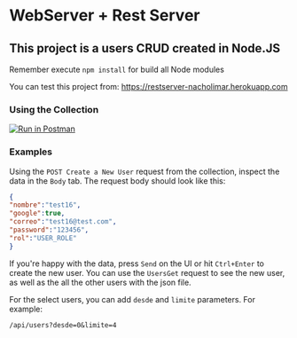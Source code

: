 # WebServer + Rest Server

## This project is a users CRUD created in Node.JS

Remember execute `npm install` for build all Node modules

You can test this project from: https://restserver-nacholimar.herokuapp.com

### Using the Collection

[![Run in Postman](https://run.pstmn.io/button.svg)](https://www.getpostman.com/collections/a8831df67b3af7c7298e)

### Examples
Using the `POST Create a New User` request from the collection, inspect the data in the `Body` tab. The request body should look like this:
```json
{
"nombre":"test16",
"google":true,
"correo":"test16@test.com",
"password":"123456",
"rol":"USER_ROLE"
}
```

If you're happy with the data, press `Send` on the UI or hit `Ctrl+Enter` to create the new user. You can use the `UsersGet` request to see the new user, as well as the all the other users with the json file. 

For the select users, you can add `desde` and `limite` parameters. For example:
```txt
/api/users?desde=0&limite=4
```
